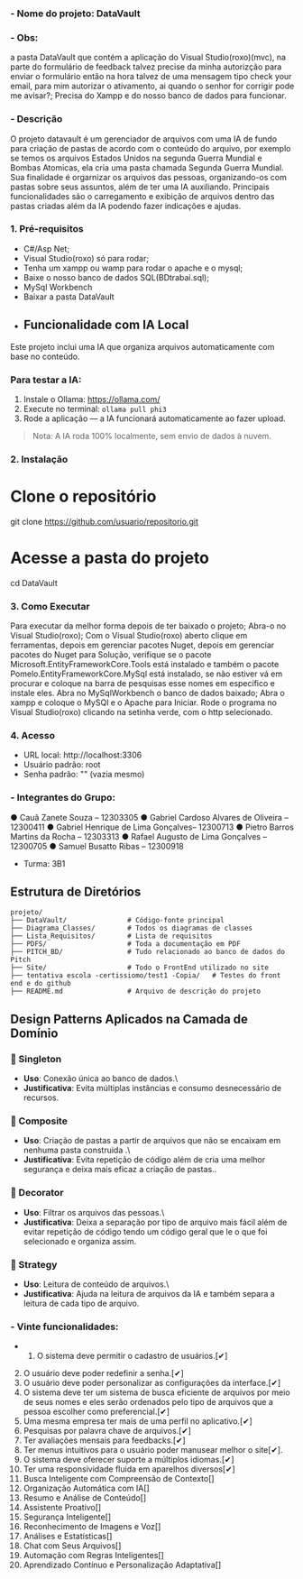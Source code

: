 ### - Nome do projeto: DataVault

### - Obs: 
a pasta DataVault que contém a aplicação do Visual Studio(roxo)(mvc), na parte do formulário de feedback talvez precise da minha autorizção para enviar o formulário então na hora talvez de uma mensagem tipo check your email, para mim autorizar o ativamento, ai quando o senhor for corrigir pode me avisar?;
Precisa do Xampp e do nosso banco de dados para funcionar.

### - Descrição 
O projeto datavault é um gerenciador de arquivos com uma IA de fundo para criação de pastas de acordo com o conteúdo do arquivo, por exemplo se temos os arquivos Estados Unidos na segunda Guerra Mundial  e Bombas Atomicas, ela cria uma pasta chamada  Segunda Guerra Mundial. Sua finalidade é orgarnizar os arquivos das pessoas, organizando-os com pastas sobre seus assuntos, além de ter uma IA auxiliando. Principais funcionalidades são o carregamento e exibição de arquivos dentro das pastas criadas além da IA podendo fazer indicações e ajudas.

### 1. Pré-requisitos
- C#/Asp Net;
- Visual Studio(roxo) só para rodar;
- Tenha um xampp ou wamp para rodar o apache e o mysql;
- Baixe o nosso banco de dados SQL(BDtrabai.sql);
  <!-- Perdão pelo nome do arquivo --!>
- MySql Workbench
- Baixar a pasta DataVault
- ## Funcionalidade com IA Local
Este projeto inclui uma IA que organiza arquivos automaticamente com base no conteúdo.
### Para testar a IA:
1. Instale o Ollama: https://ollama.com/
2. Execute no terminal: `ollama pull phi3`
3. Rode a aplicação — a IA funcionará automaticamente ao fazer upload.

> Nota: A IA roda 100% localmente, sem envio de dados à nuvem.

### 2. Instalação
# Clone o repositório
git clone https://github.com/usuario/repositorio.git
# Acesse a pasta do projeto
cd DataVault

### 3. Como Executar
Para executar da melhor forma depois de ter baixado o projeto;
Abra-o no Visual Studio(roxo);
Com o Visual Studio(roxo) aberto clique em ferramentas, depois em gerenciar pacotes Nuget,
depois em gerenciar pacotes do Nuget para Solução, verifique se o pacote Microsoft.EntityFrameworkCore.Tools está instalado
e também o pacote Pomelo.EntityFrameworkCore.MySql está instalado, se não estiver vá em procurar
e coloque na barra de pesquisas esse nomes em específico e instale eles.
Abra no MySqlWorkbench o banco de dados baixado;
Abra o xampp e coloque o MySQl e o Apache para Iniciar.
Rode o programa no Visual Studio(roxo) clicando na setinha verde, com o http selecionado.

### 4. Acesso
- URL local: http://localhost:3306  
- Usuário padrão: root  
- Senha padrão: "" (vazia mesmo)


### - Integrantes do Grupo:
● Cauã Zanete Souza – 12303305
● Gabriel Cardoso Alvares de Oliveira – 12300411
● Gabriel Henrique de Lima Gonçalves– 12300713
● Pietro Barros Martins da Rocha – 12303313
● Rafael Augusto de Lima Gonçalves – 12300705
● Samuel Busatto Ribas – 12300918

 - Turma: 3B1

## Estrutura de Diretórios

    projeto/
    ├── DataVault/               # Código-fonte principal
    ├── Diagrama_Classes/        # Todos os diagramas de classes
    ├── Lista_Requisitos/        # Lista de requisitos
    ├── PDFS/                    # Toda a documentação em PDF
    ├── PITCH_BD/                # Tudo relacionado ao banco de dados do Pitch
    ├── Site/                    # Todo o FrontEnd utilizado no site
    ├── tentativa escola -certissiomo/test1 -Copia/   # Testes do front end e do github
    ├── README.md                # Arquivo de descrição do projeto
  
 
## Design Patterns Aplicados na Camada de Domínio
### 🔹 Singleton
-   **Uso**: Conexão única ao banco de dados.\
-   **Justificativa**: Evita múltiplas instâncias e consumo
    desnecessário de recursos.
### 🔹 Composite
-   **Uso**: Criação de pastas a partir de arquivos que não se encaixam em nenhuma pasta construida .\
-   **Justificativa**: Evita repetição de código além de cria uma melhor segurança e deixa mais eficaz a criação de pastas..
### 🔹 Decorator
-   **Uso**: Filtrar os arquivos das pessoas.\
-   **Justificativa**: Deixa a separação por tipo de arquivo mais fácil além de evitar repetição de código tendo um código geral que le o que foi selecionado e organiza assim.
### 🔹 Strategy
-   **Uso**: Leitura de conteúdo de arquivos.\
-   **Justificativa**: Ajuda na leitura de arquivos da IA e também separa a leitura de cada tipo de arquivo.
  
### - Vinte funcionalidades:
- 1. O sistema deve permitir o cadastro de usuários.[✔]
2. O usuário deve poder redefinir a senha.[✔]
3. O usuário deve poder personalizar as configurações da interface.[✔]
4. O sistema deve ter um sistema de busca eficiente de arquivos por meio de seus nomes e eles serão ordenados pelo tipo de arquivos que a pessoa escolher como preferencial.[✔]
5. Uma mesma empresa ter mais de uma perfil no aplicativo.[✔]
6. Pesquisas por palavra chave de arquivos.[✔]
7. Ter avaliações mensais para feedbacks.[✔]
8. Ter menus intuitivos para o usuário poder manusear melhor o site[✔].
9. O sistema deve oferecer suporte a múltiplos idiomas.[✔]
10. Ter uma responsividade fluida em aparelhos diversos[✔]
11. Busca Inteligente com Compreensão de Contexto[]
12. Organização Automática com IA[]
13. Resumo e Análise de Conteúdo[]
14. Assistente Proativo[]
15. Segurança Inteligente[]
16. Reconhecimento de Imagens e Voz[]
17. Análises e Estatísticas[]
18. Chat com Seus Arquivos[]
19. Automação com Regras Inteligentes[]
20. Aprendizado Contínuo e Personalização Adaptativa[]
